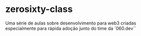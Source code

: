# zerosixty-class

Uma série de aulas sobre desenvolvimento para web3 criadas especialmente para rápida adoção junto do time da `060.dev``